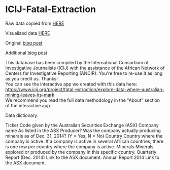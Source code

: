 # ICIJ-Fatal-Extraction

Raw data copied from [HERE](https://docs.google.com/spreadsheets/d/1GSeVsGpq5qtB-SUFnehHMikro6Ryo2dZmzJNxveNJts/edit#gid=732760170)

Visualized data [HERE](http://projects.icij.org/fatalextractionapp/countries/algeria/)

Original [blog post](http://www.icij.org/project/fatal-extraction/explore-data-where-australian-mining-leaves-its-mark)

Additional [blog post](https://www.linkedin.com/pulse/africas-largest-data-driven-investigation-exposes-human-arenstein)

This database has been compiled by the International Consortium of Investigative Journalists (ICIJ) with the assistance of the African Network of Centers for Investigative Reporting (ANCIR). You're free to re-use it as long as you credit us. Thanks!	
You can see the interactive app we created with this data here:	
https://www.icij.org/project/fatal-extraction/explore-data-where-australian-mining-leaves-its-mark	
We recommend you read the full data methodology in the "About" section of the interactive app.	
	
Data dictionary:	
	
Ticker	Code given by the Australian Securities Exchange (ASX)
Company name	As listed in the ASX
Producer?	Was the company actually producing minerals as of Dec. 31, 2014? (Y = Yes, N = No)
Country	Country where the company is active. If a company is active in several African countries, there is one row per country where the company is active.
Minerals	Minerals explored or produced by the company in this specific country.
Quarterly Report (Dec. 2014)	Link to the ASX document.
Annual Report 2014	Link to the ASX document.
	
